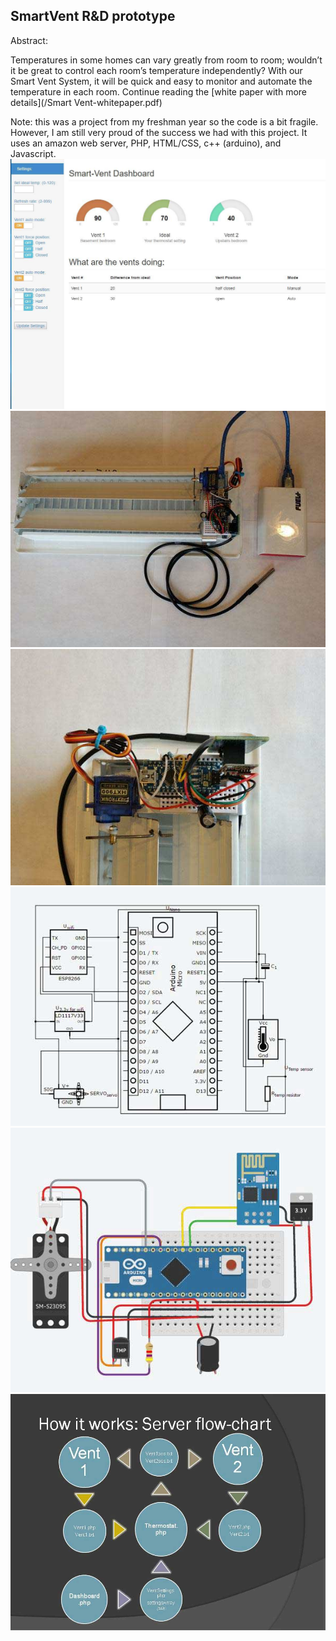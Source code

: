 ## SmartVent R&D prototype
Abstract:


Temperatures in some homes can vary greatly from room to room; wouldn’t it be great to control each room’s temperature independently? With our Smart Vent System, it will be quick and easy to monitor and automate the temperature in each room.
Continue reading the [white paper with more details](/Smart Vent-whitepaper.pdf)


Note: this was a project from my freshman year so the code is a bit fragile. However, I am still very proud of the success we had with this project. It uses an amazon web server, PHP, HTML/CSS, c++ (arduino), and Javascript.
![](/dashboard.jpg)
![](/vent.jpg)
![](/ventClose.jpg)
![](/ventSchematic.jpg)
![](/ventSchematic2.jpg)
![](/serverFlow.jpg)